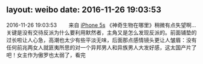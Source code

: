 layout: weibo
date: 2016-11-26 19:03:53
---
<meta name="referrer" content="no-referrer" />

2016-11-26 19:03:53  &nbsp;&nbsp;&nbsp;&nbsp;&nbsp;&nbsp; 来自 <a href="sinaweibo://customweibosource" rel="nofollow">iPhone 5s</a>
《神奇生物在哪里》稍微有点失望啊…关键是没有交待反派为什么要利用默然者，主角又是怎么发现反派的。前面铺垫的过长啦让人心急，高潮也太少有些平淡无味，后面那点感情镜头更让人皱眉：没有任何前兆两女人就匪夷所思的对一个异邦男人和异族男人大发好感，这太国产片了吧！女主作为傲罗也太弱了，看完 ​​​
